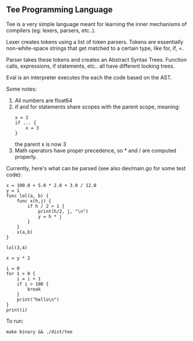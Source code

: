 ## Tee Programming Language

Tee is a very simple language meant for learning the inner mechanisms of compilers (eg: lexers, parsers, etc..). 

Lexer creates tokens using a list of token parsers. Tokens are essentially non-white-space strings that get
matched to a certain type, like for, if, =. 

Parser takes these tokens and creates an Abstract Syntax Trees. Function calls, expressions, if statements, etc.. all have different looking trees.

Eval is an interpreter executes the each the code based on the AST. 

Some notes:

1. All numbers are float64
2. if and for statements share scopes with the parent scope, meaning:
	```
	x = 2
	if ... {
		x = 3
	}
	```
	the parent x is now 3
3. Math operators have proper precedence, so * and / are computed properly. 

Currently, here's what can be parsed (see also dev/main.go for some test code):

```
x = 100.0 + 5.0 * 2.0 + 3.0 / 12.0
y = 1
func lol(a, b) {
	func x(h,j) {
		if h / 2 > 1 {
			print(h/2, j, "\n")
			y = h * j
		}	
	}
	x(a,b)
}

lol(3,4)

x = y * 2

i = 0
for 1 > 0 {
	i = i + 1
	if i > 100 {
		break
	}
	print("hello\n")
}
print(i)
```

To run:

```
make binary && ./dist/tee
```